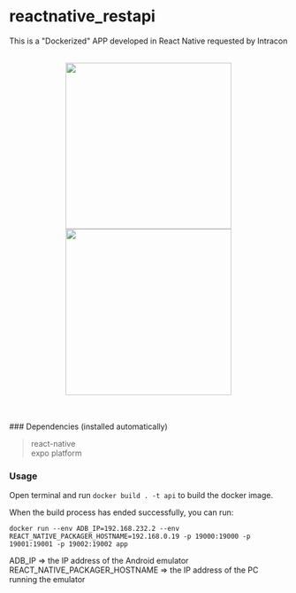 # reactnative_restapi
This is a "Dockerized" APP developed in React Native requested by Intracon
<br><br>
 <p align="center">
 <img src="https://i.postimg.cc/XqbxLBGd/1111111111111111111111.jpg" width="300">
 <img src="https://i.postimg.cc/bws0Q9C4/zxcxzczc.jpg" width="300">
 </p>
 <br><br>
### Dependencies (installed automatically)

> react-native<br>
> expo platform


### Usage

Open terminal and run `docker build . -t api` to build the docker image.

When the build process has ended successfully, you can run:

```
docker run --env ADB_IP=192.168.232.2 --env REACT_NATIVE_PACKAGER_HOSTNAME=192.168.0.19 -p 19000:19000 -p 19001:19001 -p 19002:19002 app 
```

ADB_IP => the IP address of the Android emulator<br>
REACT_NATIVE_PACKAGER_HOSTNAME => the IP address of the PC running the emulator




